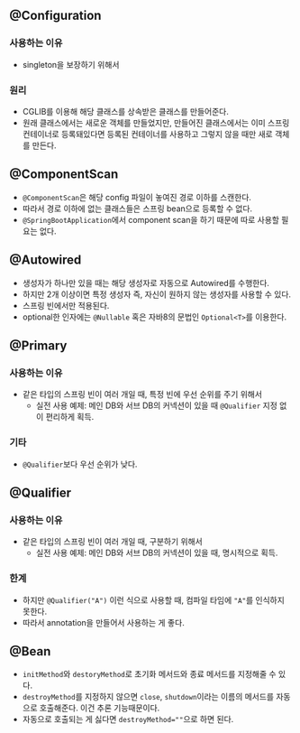 ## @Configuration
### 사용하는 이유
- singleton을 보장하기 위해서

### 원리
- CGLIB를 이용해 해당 클래스를 상속받은 클래스를 만들어준다.
- 원래 클래스에서는 새로운 객체를 만들었지만, 만들어진 클래스에서는 이미 스프링 컨테이너로 등록돼있다면 등록된 컨테이너를 사용하고 그렇지 않을 때만 새로 객체를 만든다.

## @ComponentScan
- `@ComponentScan`은 해당 config 파일이 놓여진 경로 이하를 스캔한다.
- 따라서 경로 이하에 없는 클래스들은 스프링 bean으로 등록할 수 없다.
- `@SpringBootApplication`에서 component scan을 하기 때문에 따로 사용할 필요는 없다.

## @Autowired
- 생성자가 하나만 있을 때는 해당 생성자로 자동으로 Autowired를 수행한다.
- 하지만 2개 이상이면 특정 생성자 즉, 자신이 원하지 않는 생성자를 사용할 수 있다.
- 스프링 빈에서만 적용된다.
- optional한 인자에는 `@Nullable` 혹은 자바8의 문법인 `Optional<T>`를 이용한다.

## @Primary
### 사용하는 이유
- 같은 타입의 스프링 빈이 여러 개일 때, 특정 빈에 우선 순위를 주기 위해서
  - 실전 사용 예제: 메인 DB와 서브 DB의 커넥션이 있을 때 `@Qualifier` 지정 없이 편리하게 획득.

### 기타
- `@Qualifier`보다 우선 순위가 낮다.

## @Qualifier
### 사용하는 이유
- 같은 타입의 스프링 빈이 여러 개일 때, 구분하기 위해서
  - 실전 사용 예제: 메인 DB와 서브 DB의 커넥션이 있을 때, 명시적으로 획득.

### 한계
- 하지만 `@Qualifier("A")` 이런 식으로 사용할 때, 컴파일 타임에 `"A"`를 인식하지 못한다.
- 따라서 annotation을 만들어서 사용하는 게 좋다.

## @Bean
- `initMethod`와 `destoryMethod`로 초기화 메서드와 종료 메서드를 지정해줄 수 있다.
- `destroyMethod`를 지정하지 않으면 `close`, `shutdown`이라는 이름의 메서드를 자동으로 호출해준다. 이건 추론 기능때문이다.
- 자동으로 호출되는 게 싫다면 `destroyMethod=""`으로 하면 된다.
